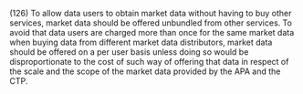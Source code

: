 (126) To allow data users to obtain market data without having to buy other services, market data should be offered unbundled from other services. To avoid that data users are charged more than once for the same market data when buying data from different market data distributors, market data should be offered on a per user basis unless doing so would be disproportionate to the cost of such way of offering that data in respect of the scale and the scope of the market data provided by the APA and the CTP.